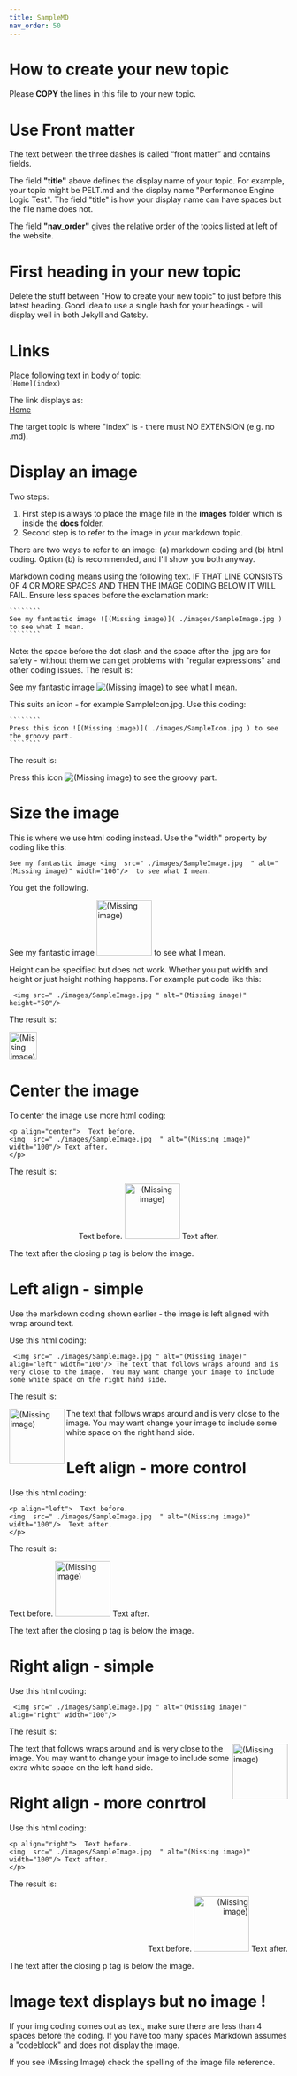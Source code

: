 ```yaml
---
title: SampleMD
nav_order: 50
---
```

# How to create your new topic
Please **COPY** the lines in this file to your new topic.  

# Use Front matter
The text between the three dashes is called “front matter” and contains fields.

The field **"title"** above defines the display name of your topic.
For example, your topic might be PELT.md and the display name "Performance Engine Logic Test". 
The field "title" is how your display name can have spaces but the file name does not.

The field **"nav_order"** gives the relative order of the topics listed at left of the website.

# First heading in your new topic
Delete the stuff between "How to create your new topic" to just before this latest heading.  Good idea to use a single hash for your headings - will display well in both Jekyll and Gatsby.


# Links 

Place following text in body of topic:  
    ````
    [Home](index)
    ````

The link displays as:    
[Home](index)

The target topic is where "index" is - there must NO EXTENSION (e.g. no .md).



# Display an image

Two steps:
1.  First step is always to place the image file in the **images** folder which is inside the **docs** folder.
1.  Second step is to refer to the image in your markdown topic.

There are two ways to refer to an image: (a) markdown coding and (b) html coding.  Option (b) is recommended, and I'll show you both anyway.

Markdown coding means using the following text.  IF THAT LINE CONSISTS OF 4 OR MORE SPACES AND THEN THE IMAGE CODING BELOW IT WILL FAIL.  Ensure less spaces before the exclamation mark:

    ````````  
    See my fantastic image ![(Missing image)]( ./images/SampleImage.jpg ) to see what I mean.
    ````````

Note: the space before the dot slash and the space after the .jpg are for safety - without them we can get problems with "regular expressions" and other coding issues.
The result is:

 See my fantastic image ![(Missing image)]( ./images/SampleImage.jpg ) to see what I mean.

 This suits an icon - for example SampleIcon.jpg.  Use this coding:

    ````````  
    Press this icon ![(Missing image)]( ./images/SampleIcon.jpg ) to see the groovy part.
    ````````

The result is:

Press this icon ![(Missing image)]( ./images/SampleIcon.jpg ) to see the groovy part.



# Size the image

This is where we use html coding instead.
Use the "width" property by coding like this:

    See my fantastic image <img  src=" ./images/SampleImage.jpg  " alt="(Missing image)" width="100"/>  to see what I mean.
    
You get the following.

See my fantastic image <img src=" ./images/SampleImage.jpg  " alt="(Missing image)" width="100"/>  to see what I mean.


Height can be specified but does not work.  Whether you put width and height or just height nothing happens.  For example put code like this:

     <img src=" ./images/SampleImage.jpg " alt="(Missing image)" height="50"/>

The result is:

<img src=" ./images/SampleImage.jpg " alt="(Missing image)" height="50"/>


# Center the image

To center the image use more html coding:

    <p align="center">  Text before.
    <img  src=" ./images/SampleImage.jpg  " alt="(Missing image)" width="100"/> Text after.
    </p>

 The result is:

 <p align="center"> Text before.
 <img src=" ./images/SampleImage.jpg  " alt="(Missing image)" width="100"/>  Text after.
 </p>

The text after the closing p tag is below the image.



# Left align - simple

Use the markdown coding shown earlier - the image is left aligned with wrap around text. 

Use this html coding:

     <img src=" ./images/SampleImage.jpg " alt="(Missing image)" align="left" width="100"/> The text that follows wraps around and is very close to the image.  You may want change your image to include some white space on the right hand side.

 The result is:

 <img src=" ./images/SampleImage.jpg " alt="(Missing image)" align="left" width="100"/> The text that follows wraps around and is very close to the image.  You may want change your image to include some white space on the right hand side.


# Left align - more control

Use this html coding:

    <p align="left">  Text before.
    <img  src=" ./images/SampleImage.jpg  " alt="(Missing image)" width="100"/>  Text after.
    </p>

 The result is:

 <p align="left"> Text before.
 <img src=" ./images/SampleImage.jpg  " alt="(Missing image)" width="100"/> Text after.
 </p>

The text after the closing p tag is below the image.


# Right align - simple

Use this html coding:

     <img src=" ./images/SampleImage.jpg " alt="(Missing image)" align="right" width="100"/>

 The result is:

 <img src=" ./images/SampleImage.jpg " alt="(Missing image)" align="right" width="100"/>

The text that follows wraps around and is very close to the image.  You may want to change your image to include some extra white space on the left hand side.


# Right align - more conrtrol

Use this html coding:

    <p align="right">  Text before.
    <img  src=" ./images/SampleImage.jpg  " alt="(Missing image)" width="100"/> Text after.
    </p>

 The result is:

 <p align="right"> Text before.
 <img src=" ./images/SampleImage.jpg  " alt="(Missing image)" width="100"/> Text after.
 </p>

The text after the closing p tag is below the image.






# Image text displays but no image !

If your img coding comes out as text, make sure there are less than 4 spaces before the coding.  If you have too many spaces Markdown assumes a "codeblock" and does not display the image.

If you see (Missing Image) check the spelling of the image file reference.

